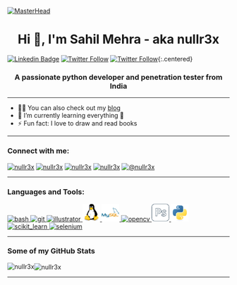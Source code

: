 [![MasterHead](https://media-exp1.licdn.com/dms/image/C4D16AQEpdMGVhBdJxw/profile-displaybackgroundimage-shrink_350_1400/0/1631649906948?e=1637193600&v=beta&t=Dr_NzRjsZffyZ7Fgu5axS8eUK5iL1EFX7e3fv9C5HgU)]()
<h1 align="center">Hi 👋, I'm Sahil Mehra - aka <a href="#" style="text-decoration: none;">nullr3x</h1>

[![Linkedin Badge](https://img.shields.io/badge/-nullr3x-0072b1?style=for-the-badge&logo=Linkedin&logoColor=white&link=https://www.linkedin.com/in/nullr3x/)](https://www.linkedin.com/in/nullr3x/) [![Twitter Follow](https://img.shields.io/twitter/follow/nullr3x?color=1DA1F2&logo=twitter&style=for-the-badge)](https://twitter.com/intent/follow?original_referer=https://github.com/nullr3x/&screen_name=nullr3x) [![Twitter Follow](https://img.shields.io/github/followers/nullr3x?color=786d6d&logo=github&logoColor=FFFFFF&style=for-the-badge)](https://github.com/nullr3x){:.centered}

<h3 align="center">A passionate python developer and penetration tester from India</h3>
<hr>

- 👨‍💻 You can also check out my [blog](https://nullr3x.medium.com)
- 🌱 I’m currently learning everything 🤣
- ⚡ Fun fact: I love to draw and read books

<!--<p align="left"> <img src="https://komarev.com/ghpvc/?username=nullr3x&label=Profile%20views&color=129e00&style=plastic" alt="nullrex" /> </p>-->

<hr>

<h3 align="left">Connect with me:</h3>  
<p align="left">  
<a href="https://twitter.com/nullr3x" target="blank"><img align="center" src="https://raw.githubusercontent.com/rahuldkjain/github-profile-readme-generator/master/src/images/icons/Social/twitter.svg" alt="nullr3x" height="30" width="40" /></a>  
<a href="https://linkedin.com/in/nullr3x" target="blank"><img align="center" src="https://raw.githubusercontent.com/rahuldkjain/github-profile-readme-generator/master/src/images/icons/Social/linked-in-alt.svg" alt="nullr3x" height="30" width="40" /></a>  
<a href="https://fb.com/nullr3x" target="blank"><img align="center" src="https://raw.githubusercontent.com/rahuldkjain/github-profile-readme-generator/master/src/images/icons/Social/facebook.svg" alt="nullr3x" height="30" width="40" /></a>  
<a href="https://instagram.com/nullr3x" target="blank"><img align="center" src="https://raw.githubusercontent.com/rahuldkjain/github-profile-readme-generator/master/src/images/icons/Social/instagram.svg" alt="nullr3x" height="30" width="40" /></a>  
<a href="https://medium.com/@nullr3x" target="blank"><img align="center" src="https://raw.githubusercontent.com/rahuldkjain/github-profile-readme-generator/master/src/images/icons/Social/medium.svg" alt="@nullr3x" height="30" width="40" /></a>  
</p>

<hr>

<h3 align="left">Languages and Tools:</h3>  
<p align="left"> <a href="https://www.gnu.org/software/bash/" target="_blank"> <img src="https://www.vectorlogo.zone/logos/gnu_bash/gnu_bash-icon.svg" alt="bash" width="40" height="40"/> </a> <a href="https://git-scm.com/" target="_blank"> <img src="https://www.vectorlogo.zone/logos/git-scm/git-scm-icon.svg" alt="git" width="40" height="40"/> </a> <a href="https://www.adobe.com/in/products/illustrator.html" target="_blank"> <img src="https://www.vectorlogo.zone/logos/adobe_illustrator/adobe_illustrator-icon.svg" alt="illustrator" width="40" height="40"/> </a> <a href="https://www.linux.org/" target="_blank"> <img src="https://raw.githubusercontent.com/devicons/devicon/master/icons/linux/linux-original.svg" alt="linux" width="40" height="40"/> </a> <a href="https://www.mysql.com/" target="_blank"> <img src="https://raw.githubusercontent.com/devicons/devicon/master/icons/mysql/mysql-original-wordmark.svg" alt="mysql" width="40" height="40"/> </a> <a href="https://opencv.org/" target="_blank"> <img src="https://www.vectorlogo.zone/logos/opencv/opencv-icon.svg" alt="opencv" width="40" height="40"/> </a> <a href="https://www.photoshop.com/en" target="_blank"> <img src="https://raw.githubusercontent.com/devicons/devicon/master/icons/photoshop/photoshop-line.svg" alt="photoshop" width="40" height="40"/> </a> <a href="https://www.python.org" target="_blank"> <img src="https://raw.githubusercontent.com/devicons/devicon/master/icons/python/python-original.svg" alt="python" width="40" height="40"/> </a> <a href="https://scikit-learn.org/" target="_blank"> <img src="https://upload.wikimedia.org/wikipedia/commons/0/05/Scikit_learn_logo_small.svg" alt="scikit_learn" width="40" height="40"/> </a> <a href="https://www.selenium.dev" target="_blank"> <img src="https://raw.githubusercontent.com/detain/svg-logos/780f25886640cef088af994181646db2f6b1a3f8/svg/selenium-logo.svg" alt="selenium" width="40" height="40"/> </a> </p>

<hr>

### Some of my GitHub Stats
<p><img align="left" src="https://github-readme-stats.vercel.app/api/top-langs?username=nullr3x&show_icons=true&locale=en&layout=compact" alt="nullr3x" /> <img align="center" src="https://github-readme-stats.vercel.app/api?username=nullr3x&show_icons=true&locale=en" alt="nullr3x" /></p>  

<hr>


